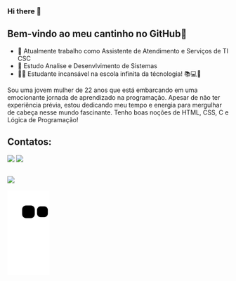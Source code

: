 ### Hi there 👋

<!--
**BiBiianca/BiBiianca** 

--> 
## Bem-vindo ao meu cantinho no GitHub👋
- 🔭 Atualmente trabalho como Assistente de Atendimento e Serviços de TI CSC
- 🌱 Estudo Analise e Desenvlvimento de Sistemas
- 👨‍🎓 Estudante incansável na escola infinita da técnologia! 📚💻🧠

 Sou uma jovem mulher de 22 anos que está embarcando em uma emocionante jornada de aprendizado na programação. Apesar de não ter experiência prévia, estou dedicando meu tempo e energia para mergulhar de cabeça nesse mundo fascinante.
Tenho boas noções de HTML, CSS, C e Lógica de Programação! 

## Contatos:
<div>
<a href="https://www.instagram.com/nyan_id/" target="_blank"><img src="https://img.shields.io/badge/-Instagram-%23E4405F?style=for-the-badge&logo=instagram&logoColor=white" target="_blank"></a>
<a href="https://www.linkedin.com/in/bianca-ffarias/" target="_blank"><img src="https://img.shields.io/badge/-LinkedIn-%230077B5?style=for-the-badge&logo=linkedin&logoColor=white" target="_blank"></a>   
</div>

##  
<div>
<a href="https://github.com/BiBiianca">
<img height="180em" src="https://github-readme-stats.vercel.app/api?username=BiBiianca&show_icons=true&theme=dracula&include_all_commits=true&count_private=true"/>
</div>

![Snake animation](https://github.com/BiBiianca/BiBiianca/blob/output/github-contribution-grid-snake.svg)

          

